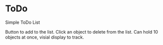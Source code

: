# ToDo
Simple ToDo List

Button to add to the list. 
Click an object to delete from the list.
Can hold 10 objects at once, visial display to track.